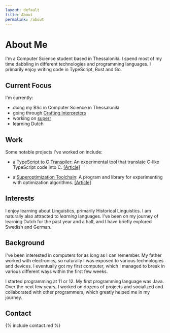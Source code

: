 ```yaml
---
layout: default
title: About
permalink: /about
---
```


# About Me

I'm a Computer Science student based in Thessaloniki. I spend most of my time
dabbling in different technologies and programming languages. I primarily enjoy
writing code in TypeScript, Rust and Go.

## Current Focus
I'm currently:
- doing my BSc in Computer Science in Thessaloniki
- going through [Crafting Interpreters](https://www.craftinginterpreters.com/)
- working on [superr](https://github.com/podikoglou/superr)
- learning Dutch

## Work

Some notable projects I've worked on include:

- a [TypeScript to C Transpiler](https://github.com/podikoglou/type-c): An
  experimental tool that translate C-like TypeScript code into C.
  [[Article]](https://podikoglou.eu/compiler/transpiler/c/typescript/2024/08/13/transpiling-typescript-to-c.html)

- a [Superoptimization Toolchain](https://github.com/podikoglou/superr): A
  program and library for experimenting with optimization algorithms.
  [[Article]](https://podikoglou.eu/rust/superr/vm/2024/07/13/writing-a-superoptimization-toolchain.html)

## Interests

I enjoy learning about Linguistics, primarily Historical Linguistics. I am
naturally also attracted to _learning_ languages. I've been on my journey of
learning Dutch for the past year and a half, and I have briefly explored
Swedish and German.

## Background

I've been interested in computers for as long as I can remember. My father
worked with electronics, so naturally I was exposed to various technologies and
devices. I eventually got my first computer, which I managed to break in
various different ways within the first few weeks.

I started programming at 11 or 12. My first programming language was Java. Over
the next few years, I worked on dozens of projects and socialized and
collaborated with other programmers, which greatly helped me in my journey.

## Contact
{% include contact.md %}
